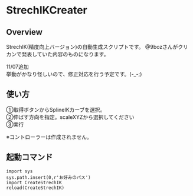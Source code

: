 StrechIKCreater
====

## Overview
StrechIK(精度向上バージョン)の自動生成スクリプトです。 
@9bozさんがクリカンで発表していた内容のものになります。

11/07追加  
挙動がかなり怪しいので、修正対応を行う予定です。(-_-;)

## 使い方
①取得ボタンからSplineIKカーブを選択。  
②伸ばす方向を指定。scaleXYZから選択してください  
③実行  
  
※コントローラーは作成されません。  
  
## 起動コマンド
    import sys
    sys.path.insert(0,r'お好みのパス')
    import CreateStrechIK
    reload(CreateStrechIK)
